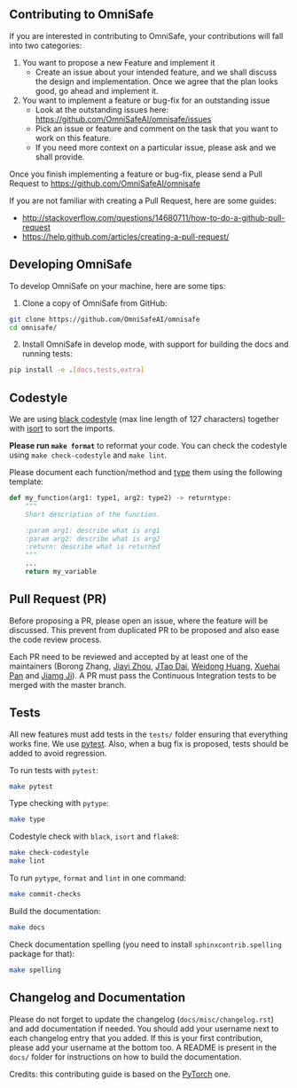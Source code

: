 ## Contributing to OmniSafe

If you are interested in contributing to OmniSafe, your contributions will fall
into two categories:

1. You want to propose a new Feature and implement it
    - Create an issue about your intended feature, and we shall discuss the design and
    implementation. Once we agree that the plan looks good, go ahead and implement it.
2. You want to implement a feature or bug-fix for an outstanding issue
    - Look at the outstanding issues here: https://github.com/OmniSafeAI/omnisafe/issues
    - Pick an issue or feature and comment on the task that you want to work on this feature.
    - If you need more context on a particular issue, please ask and we shall provide.

Once you finish implementing a feature or bug-fix, please send a Pull Request to https://github.com/OmniSafeAI/omnisafe

If you are not familiar with creating a Pull Request, here are some guides:

- http://stackoverflow.com/questions/14680711/how-to-do-a-github-pull-request
- https://help.github.com/articles/creating-a-pull-request/

## Developing OmniSafe

To develop OmniSafe on your machine, here are some tips:

1. Clone a copy of OmniSafe from GitHub:

```bash
git clone https://github.com/OmniSafeAI/omnisafe
cd omnisafe/
```

2. Install OmniSafe in develop mode, with support for building the docs and running tests:

```bash
pip install -e .[docs,tests,extra]
```

## Codestyle

We are using [black codestyle](https://github.com/psf/black) (max line length of 127 characters) together with [isort](https://github.com/timothycrosley/isort) to sort the imports.

**Please run `make format`** to reformat your code. You can check the codestyle using `make check-codestyle` and `make lint`.

Please document each function/method and [type](https://google.github.io/pytype/user_guide.html) them using the following template:

```python
def my_function(arg1: type1, arg2: type2) -> returntype:
    """
    Short description of the function.

    :param arg1: describe what is arg1
    :param arg2: describe what is arg2
    :return: describe what is returned
    """
    ...
    return my_variable
```

## Pull Request (PR)

Before proposing a PR, please open an issue, where the feature will be discussed. This prevent from duplicated PR to be proposed and also ease the code review process.

Each PR need to be reviewed and accepted by at least one of the maintainers (Borong Zhang, [Jiayi Zhou](https://github.com/Gaiejj), [JTao Dai](https://github.com/calico-1226), [Weidong Huang](https://github.com/hdadong), [Xuehai Pan](https://github.com/XuehaiPan) and [Jiamg Ji](https://github.com/zmsn-2077)).
A PR must pass the Continuous Integration tests to be merged with the master branch.

## Tests

All new features must add tests in the `tests/` folder ensuring that everything works fine.
We use [pytest](https://pytest.org/).
Also, when a bug fix is proposed, tests should be added to avoid regression.

To run tests with `pytest`:

```bash
make pytest
```

Type checking with `pytype`:

```bash
make type
```

Codestyle check with `black`, `isort` and `flake8`:

```bash
make check-codestyle
make lint
```

To run `pytype`, `format` and `lint` in one command:

```bash
make commit-checks
```

Build the documentation:

```bash
make docs
```

Check documentation spelling (you need to install `sphinxcontrib.spelling` package for that):

```bash
make spelling
```

## Changelog and Documentation

Please do not forget to update the changelog (`docs/misc/changelog.rst`) and add documentation if needed.
You should add your username next to each changelog entry that you added. If this is your first contribution, please add your username at the bottom too.
A README is present in the `docs/` folder for instructions on how to build the documentation.

Credits: this contributing guide is based on the [PyTorch](https://github.com/pytorch/pytorch/) one.
